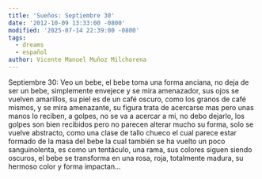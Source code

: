 ```yaml
---
title: 'Sueños: Septiembre 30'
date: '2012-10-09 13:33:00 -0800'
modified: '2025-07-14 22:39:00 -0800'
tags:
  - dreams
  - español
author: Vicente Manuel Muñoz Milchorena
---
```

Septiembre 30:
Veo un bebe, el bebe toma una forma anciana, no deja de ser un bebe, 
simplemente envejece y se mira amenazador, sus ojos se vuelven amarillos, 
su piel es de un café oscuro, como los granos de café mismos, y se mira 
amenazante, su figura trata de acercarse mas pero unas manos lo reciben, a 
golpes, no se va a acercar a mi, no debo dejarlo, los golpes son bien 
recibidos pero no parecen alterar mucho su forma, solo se vuelve abstracto, 
como una clase de tallo chueco el cual parece estar formado de la masa del 
bebe la cual también se ha vuelto un poco sanguinolenta, es como un 
tentáculo, una rama, sus colores siguen siendo oscuros, el bebe se transforma 
en una rosa, roja, totalmente madura, su hermoso color y forma impactan...
